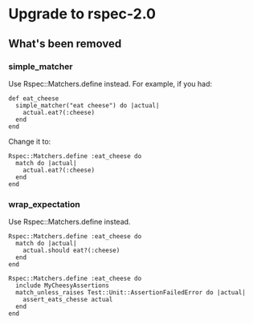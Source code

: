 # Upgrade to rspec-2.0

## What's been removed

### simple_matcher

Use Rspec::Matchers.define instead. For example, if you had:

    def eat_cheese
      simple_matcher("eat cheese") do |actual|
        actual.eat?(:cheese)
      end
    end

Change it to:

    Rspec::Matchers.define :eat_cheese do
      match do |actual|
        actual.eat?(:cheese)
      end
    end

### wrap_expectation

Use Rspec::Matchers.define instead.

    Rspec::Matchers.define :eat_cheese do
      match do |actual|
        actual.should eat?(:cheese)
      end
    end

    Rspec::Matchers.define :eat_cheese do
      include MyCheesyAssertions
      match_unless_raises Test::Unit::AssertionFailedError do |actual|
        assert_eats_chesse actual
      end
    end
